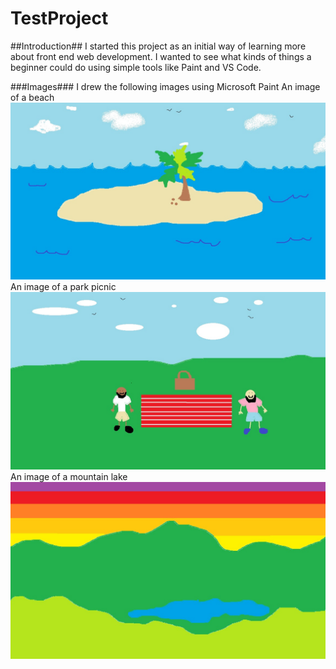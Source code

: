 # TestProject
##Introduction##
I started this project as an initial way of learning more about front end web development.
I wanted to see what kinds of things a beginner could do using simple tools like Paint and VS Code. 

###Images###
I drew the following images using Microsoft Paint
An image of a beach ![Beach](Beach.jpg)
An image of a park picnic ![Picnic](ParkPicnic.jpg)
An image of a mountain lake ![MountainLake](MountainLake.jpg)


